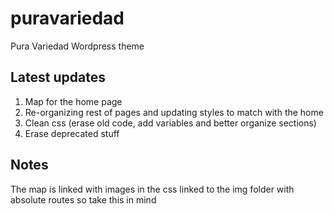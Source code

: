 # puravariedad
Pura Variedad Wordpress theme

## Latest updates
1. Map for the home page
2. Re-organizing rest of pages and updating styles to match with the home
3. Clean css (erase old code, add variables and better organize sections)
4. Erase deprecated stuff

## Notes
The map is linked with images in the css linked to the img folder with absolute routes so take this in mind

